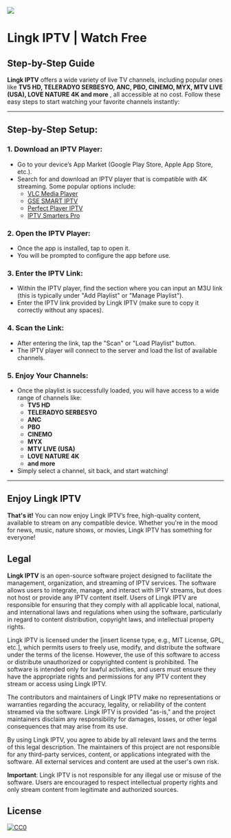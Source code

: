 ![](https://raw.githubusercontent.com/arbiepeligro/lingk_iptv/refs/heads/main/banner.png)

# Lingk IPTV | Watch Free

## Step-by-Step Guide

**Lingk IPTV** offers a wide variety of live TV channels, including popular ones like **TV5 HD, TELERADYO SERBESYO, ANC, PBO, CINEMO, MYX, MTV LIVE (USA), LOVE NATURE 4K and more** , all accessible at no cost. Follow these easy steps to start watching your favorite channels instantly:

---

## Step-by-Step Setup:

### 1. **Download an IPTV Player:**
   - Go to your device’s App Market (Google Play Store, Apple App Store, etc.).
   - Search for and download an IPTV player that is compatible with 4K streaming. Some popular options include:
     - [VLC Media Player](https://www.videolan.org/)
     - [GSE SMART IPTV](https://www.gsetv.com/)
     - [Perfect Player IPTV](https://www.perfectplayer.com/)
     - [IPTV Smarters Pro](https://www.iptvsmarters.com/)

### 2. **Open the IPTV Player:**
   - Once the app is installed, tap to open it.
   - You will be prompted to configure the app before use.

### 3. **Enter the IPTV Link:**
   - Within the IPTV player, find the section where you can input an M3U link (this is typically under "Add Playlist" or "Manage Playlist").
   - Enter the IPTV link provided by Lingk IPTV (make sure to copy it correctly without any spaces).


### 4. **Scan the Link:**
   - After entering the link, tap the "Scan" or "Load Playlist" button.
   - The IPTV player will connect to the server and load the list of available channels.

### 5. **Enjoy Your Channels:**
   - Once the playlist is successfully loaded, you will have access to a wide range of channels like:
     - **TV5 HD**
     - **TELERADYO SERBESYO**
     - **ANC**
     - **PBO**
     - **CINEMO**
     - **MYX**
     - **MTV LIVE (USA)**
     - **LOVE NATURE 4K**
     - **and more**
   - Simply select a channel, sit back, and start watching!

---

## Enjoy Lingk IPTV

**That's it!** You can now enjoy Lingk IPTV’s free, high-quality content, available to stream on any compatible device. Whether you're in the mood for news, music, nature shows, or movies, Lingk IPTV has something for everyone!

## Legal

**Lingk IPTV** is an open-source software project designed to facilitate the management, organization, and streaming of IPTV services. The software allows users to integrate, manage, and interact with IPTV streams, but does not host or provide any IPTV content itself. Users of Lingk IPTV are responsible for ensuring that they comply with all applicable local, national, and international laws and regulations when using the software, particularly in regard to content distribution, copyright laws, and intellectual property rights.

Lingk IPTV is licensed under the [insert license type, e.g., MIT License, GPL, etc.], which permits users to freely use, modify, and distribute the software under the terms of the license. However, the use of this software to access or distribute unauthorized or copyrighted content is prohibited. The software is intended only for lawful activities, and users must ensure they have the appropriate rights and permissions for any IPTV content they stream or access using Lingk IPTV.

The contributors and maintainers of Lingk IPTV make no representations or warranties regarding the accuracy, legality, or reliability of the content streamed via the software. Lingk IPTV is provided "as-is," and the project maintainers disclaim any responsibility for damages, losses, or other legal consequences that may arise from its use.

By using Lingk IPTV, you agree to abide by all relevant laws and the terms of this legal description. The maintainers of this project are not responsible for any third-party services, content, or applications integrated with the software. All external services and content are used at the user's own risk.

**Important**: Lingk IPTV is not responsible for any illegal use or misuse of the software. Users are encouraged to respect intellectual property rights and only stream content from legitimate and authorized sources.


## License

[![CC0](http://mirrors.creativecommons.org/presskit/buttons/88x31/svg/cc-zero.svg)](LICENSE)
